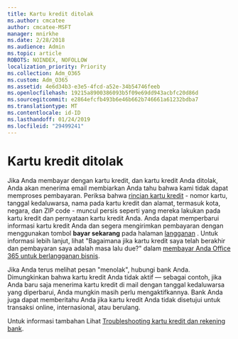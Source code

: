 ```yaml
---
title: Kartu kredit ditolak
ms.author: cmcatee
author: cmcatee-MSFT
manager: mnirkhe
ms.date: 2/28/2018
ms.audience: Admin
ms.topic: article
ROBOTS: NOINDEX, NOFOLLOW
localization_priority: Priority
ms.collection: Adm_O365
ms.custom: Adm_O365
ms.assetid: 4e6d34b3-e3e5-4fcd-a52e-34b54746feeb
ms.openlocfilehash: 19215a8900386093b5f09e69dd943acbfc20d86d
ms.sourcegitcommit: e2864efcfb493b6e46b662b746661a61232bdba7
ms.translationtype: MT
ms.contentlocale: id-ID
ms.lasthandoff: 01/24/2019
ms.locfileid: "29499241"
---
```

# <a name="declined-credit-card"></a>Kartu kredit ditolak

Jika Anda membayar dengan kartu kredit, dan kartu kredit Anda ditolak, Anda akan menerima email membiarkan Anda tahu bahwa kami tidak dapat memproses pembayaran. Periksa bahwa [rincian kartu kredit](https://go.microsoft.com/fwlink/p/?linkid=842054) - nomor kartu, tanggal kedaluwarsa, nama pada kartu kredit dan alamat, termasuk kota, negara, dan ZIP code - muncul persis seperti yang mereka lakukan pada kartu kredit dan pernyataan kartu kredit Anda. Anda dapat memperbarui informasi kartu kredit Anda dan segera mengirimkan pembayaran dengan menggunakan tombol **bayar sekarang** pada halaman [langganan](https://go.microsoft.com/fwlink/p/?linkid=842054) . Untuk informasi lebih lanjut, lihat "Bagaimana jika kartu kredit saya telah berakhir dan pembayaran saya adalah masa lalu due?" dalam [membayar Anda Office 365 untuk berlangganan bisnis](https://support.office.com/article/734f4aab-df2d-4e9b-8cb1-691910bde216).
  
Jika Anda terus melihat pesan "menolak", hubungi bank Anda. Dimungkinkan bahwa kartu kredit Anda tidak aktif — sebagai contoh, jika Anda baru saja menerima kartu kredit di mail dengan tanggal kedaluwarsa yang diperbarui, Anda mungkin masih perlu mengaktifkannya. Bank Anda juga dapat memberitahu Anda jika kartu kredit Anda tidak disetujui untuk transaksi online, internasional, atau berulang.
  
Untuk informasi tambahan Lihat [Troubleshooting kartu kredit dan rekening bank](https://support.office.com/article/30ba9c83-50d8-4020-90ed-830a5b8c8724).
  

